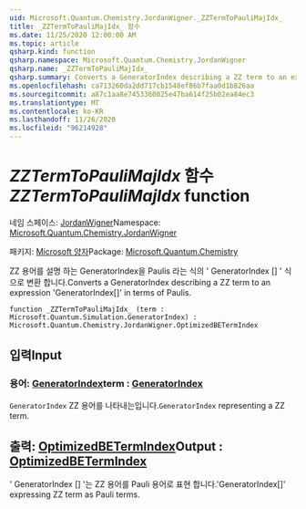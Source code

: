 ```yaml
---
uid: Microsoft.Quantum.Chemistry.JordanWigner._ZZTermToPauliMajIdx_
title: _ZZTermToPauliMajIdx_ 함수
ms.date: 11/25/2020 12:00:00 AM
ms.topic: article
qsharp.kind: function
qsharp.namespace: Microsoft.Quantum.Chemistry.JordanWigner
qsharp.name: _ZZTermToPauliMajIdx_
qsharp.summary: Converts a GeneratorIndex describing a ZZ term to an expression 'GeneratorIndex[]' in terms of Paulis.
ms.openlocfilehash: ca713260da2dd717cb1548ef86b7faa0d1b826aa
ms.sourcegitcommit: a87c1aa8e7453360025e47ba614f25b02ea84ec3
ms.translationtype: MT
ms.contentlocale: ko-KR
ms.lasthandoff: 11/26/2020
ms.locfileid: "96214928"
---
```

# <a name="_zztermtopaulimajidx_-function"></a><span data-ttu-id="003a7-102">_ZZTermToPauliMajIdx_ 함수</span><span class="sxs-lookup"><span data-stu-id="003a7-102">_ZZTermToPauliMajIdx_ function</span></span>

<span data-ttu-id="003a7-103">네임 스페이스: [JordanWigner](xref:Microsoft.Quantum.Chemistry.JordanWigner)</span><span class="sxs-lookup"><span data-stu-id="003a7-103">Namespace: [Microsoft.Quantum.Chemistry.JordanWigner](xref:Microsoft.Quantum.Chemistry.JordanWigner)</span></span>

<span data-ttu-id="003a7-104">패키지: [Microsoft 양자](https://nuget.org/packages/Microsoft.Quantum.Chemistry)</span><span class="sxs-lookup"><span data-stu-id="003a7-104">Package: [Microsoft.Quantum.Chemistry](https://nuget.org/packages/Microsoft.Quantum.Chemistry)</span></span>


<span data-ttu-id="003a7-105">ZZ 용어를 설명 하는 GeneratorIndex을 Paulis 라는 식의 ' GeneratorIndex [] ' 식으로 변환 합니다.</span><span class="sxs-lookup"><span data-stu-id="003a7-105">Converts a GeneratorIndex describing a ZZ term to an expression 'GeneratorIndex[]' in terms of Paulis.</span></span>

```qsharp
function _ZZTermToPauliMajIdx_ (term : Microsoft.Quantum.Simulation.GeneratorIndex) : Microsoft.Quantum.Chemistry.JordanWigner.OptimizedBETermIndex
```


## <a name="input"></a><span data-ttu-id="003a7-106">입력</span><span class="sxs-lookup"><span data-stu-id="003a7-106">Input</span></span>

### <a name="term--generatorindex"></a><span data-ttu-id="003a7-107">용어: [GeneratorIndex](xref:Microsoft.Quantum.Simulation.GeneratorIndex)</span><span class="sxs-lookup"><span data-stu-id="003a7-107">term : [GeneratorIndex](xref:Microsoft.Quantum.Simulation.GeneratorIndex)</span></span>

<span data-ttu-id="003a7-108">`GeneratorIndex` ZZ 용어를 나타내는입니다.</span><span class="sxs-lookup"><span data-stu-id="003a7-108">`GeneratorIndex` representing a ZZ term.</span></span>



## <a name="output--optimizedbetermindex"></a><span data-ttu-id="003a7-109">출력: [OptimizedBETermIndex](xref:Microsoft.Quantum.Chemistry.JordanWigner.OptimizedBETermIndex)</span><span class="sxs-lookup"><span data-stu-id="003a7-109">Output : [OptimizedBETermIndex](xref:Microsoft.Quantum.Chemistry.JordanWigner.OptimizedBETermIndex)</span></span>

<span data-ttu-id="003a7-110">' GeneratorIndex [] '는 ZZ 용어를 Pauli 용어로 표현 합니다.</span><span class="sxs-lookup"><span data-stu-id="003a7-110">'GeneratorIndex[]' expressing ZZ term as Pauli terms.</span></span>
